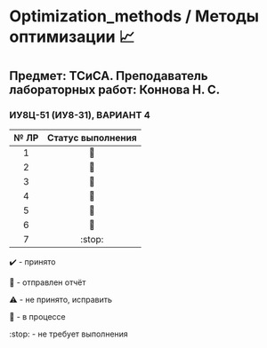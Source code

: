 # Optimization_methods / Методы оптимизации :chart_with_upwards_trend:

## Предмет: ТСиСА. Преподаватель лабораторных работ: Коннова Н. С.

### ИУ8Ц-51 (ИУ8-31), ВАРИАНТ 4


| № ЛР          | Статус выполнения |
|:-------------:|:-----------------:|
| 1             | :envelope_with_arrow: |
| 2             | :envelope_with_arrow: |
| 3             | :envelope_with_arrow: |
| 4             | :arrows_counterclockwise:                  |
| 5             |  :arrows_counterclockwise:                 |
| 6             |   :arrows_counterclockwise:                |
| 7             |  :stop:                 |


:heavy_check_mark: - принято

:envelope_with_arrow: - отправлен отчёт

:warning: - не принято, исправить

:arrows_counterclockwise: - в процессе

:stop: - не требует выполнения

